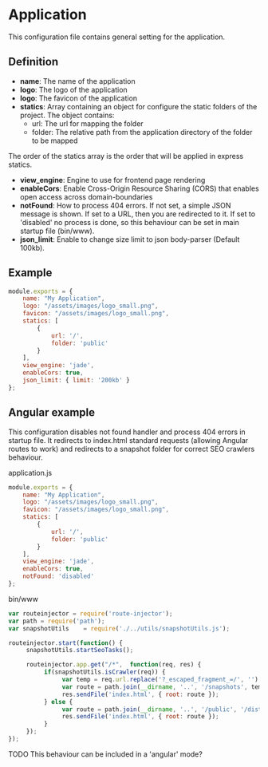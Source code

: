 # Application

This configuration file contains general setting for the application.

## Definition
* __name__: The name of the application
* __logo__: The logo of the application
* __logo__: The favicon of the application
* __statics__: Array containing an object for configure the static folders of the project. The object contains:
  * url: The url for mapping the folder
  * folder: The relative path from the application directory of the folder to be mapped

The order of the statics array is the order that will be applied in express statics.
* __view_engine__: Engine to use for frontend page rendering 
* __enableCors__: Enable Cross-Origin Resource Sharing (CORS) that enables open access across domain-boundaries
* __notFound__: How to process 404 errors. If not set, a simple JSON message is shown. If set to a URL, then you are redirected to it. If set to 'disabled' no process is done, so this behaviour can be set in main startup file (bin/www).
* __json_limit__: Enable to change size limit to json body-parser (Default 100kb).

## Example
```javascript
module.exports = {
    name: "My Application",
    logo: "/assets/images/logo_small.png",
    favicon: "/assets/images/logo_small.png",
    statics: [
        {
            url: '/',
            folder: 'public'
        }
    ],
    view_engine: 'jade',
    enableCors: true,
    json_limit: { limit: '200kb' }
};
```

## Angular example

This configuration disables not found handler and process 404 errors in startup file. It redirects to index.html standard requests (allowing Angular routes to work) and redirects to a snapshot folder for correct SEO crawlers behaviour.  


application.js
```javascript
module.exports = {
    name: "My Application",
    logo: "/assets/images/logo_small.png",
    favicon: "/assets/images/logo_small.png",
    statics: [
        {
            url: '/',
            folder: 'public'
        }
    ],
    view_engine: 'jade',
    enableCors: true,
    notFound: 'disabled'
};
```

bin/www
```javascript
var routeinjector = require('route-injector');
var path = require('path');
var snapshotUtils 	 = require('./../utils/snapshotUtils.js');

routeinjector.start(function() {
	 snapshotUtils.startSeoTasks();

	 routeinjector.app.get("/*",  function(req, res) {
		  if(snapshotUtils.isCrawler(req)) {
			   var temp = req.url.replace('?_escaped_fragment_=/', '');
			   var route = path.join(__dirname, '..', '/snapshots', temp);
			   res.sendFile('index.html', { root: route });
		  } else {
			   var route = path.join(__dirname, '..', '/public', '/dist');
			   res.sendFile('index.html', { root: route });
		  }
	 });
});
```

TODO This behaviour can be included in a 'angular' mode?

